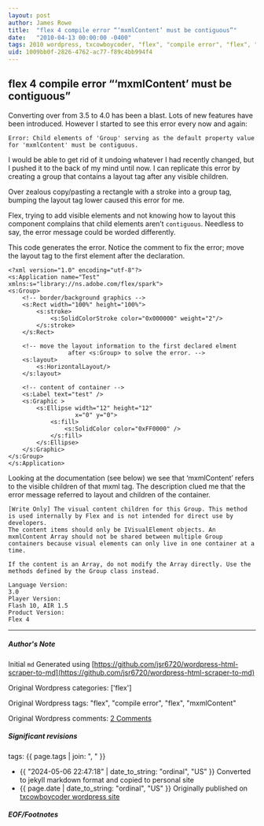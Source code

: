 ```yaml
---
layout: post
author: James Rowe
title:  "flex 4 compile error “‘mxmlContent’ must be contiguous”"
date:   "2010-04-13 00:00:00 -0400"
tags: 2010 wordpress, txcowboycoder, "flex", "compile error", "flex", "mxmlContent"
uid: 1009bb0f-2826-4762-ac77-f89c4bb994f4
---
```



## flex 4 compile error “‘mxmlContent’ must be contiguous”


Converting over from 3.5 to 4.0 has been a blast. Lots of new features have been introduced. However I started to see this error every now and again:


`Error: Child elements of 'Group' serving as the default property value for 'mxmlContent' must be contiguous.`


I would be able to get rid of it undoing whatever I had recently changed, but I pushed it to the back of my mind until now. I can replicate this error by creating a group that contains a layout tag after any visible children.


Over zealous copy/pasting a rectangle with a stroke into a group tag, bumping the layout tag lower caused this error for me. 


Flex, trying to add visible elements and not knowing how to layout this component complains that child elements aren’t `contiguous`. Needless to say, the error message could be worded differently.


This code generates the error. Notice the comment to fix the error; move the layout tag to the first element after the declaration.



```
<?xml version="1.0" encoding="utf-8"?>
<s:Application name="Test" xmlns:s="library://ns.adobe.com/flex/spark">
<s:Group>
	<!-- border/background graphics -->
	<s:Rect width="100%" height="100%">
		<s:stroke>
			<s:SolidColorStroke color="0x000000" weight="2"/>
		</s:stroke>
	</s:Rect>

	<!-- move the layout information to the first declared elment
                 after <s:Group> to solve the error. -->
	<s:layout>
		<s:HorizontalLayout/>
	</s:layout>

	<!-- content of container -->
	<s:Label text="test" />
	<s:Graphic >
		<s:Ellipse width="12" height="12"
				   x="0" y="0">
			<s:fill>
				<s:SolidColor color="0xFF0000" />
			</s:fill>
		</s:Ellipse>
	</s:Graphic>
</s:Group>
</s:Application>

```

Looking at the documentation (see below) we see that ‘mxmlContent’ refers to the visible children of that mxml tag. The description clued me that the error message referred to layout and children of the container.



```
[Write Only] The visual content children for this Group. This method is used internally by Flex and is not intended for direct use by developers.
The content items should only be IVisualElement objects. An mxmlContent Array should not be shared between multiple Group containers because visual elements can only live in one container at a time.

If the content is an Array, do not modify the Array directly. Use the methods defined by the Group class instead.

Language Version:
3.0
Player Version:
Flash 10, AIR 1.5
Product Version:
Flex 4

```



---

##### Author's Note

Initial `md` Generated using [https://github.com/jsr6720/wordpress-html-scraper-to-md](https://github.com/jsr6720/wordpress-html-scraper-to-md)

Original Wordpress categories: ['flex']

Original Wordpress tags: "flex", "compile error", "flex", "mxmlContent"

Original Wordpress comments: <a href="https://txcowboycoder.wordpress.com/2010/04/13/mxmlcontent-must-be-contiguous/#comments">2 Comments</a>

##### Significant revisions

tags: {{ page.tags | join: ", " }} <!-- todo move this somewhere -->

- {{ "2024-05-06 22:47:18" | date_to_string: "ordinal", "US" }} Converted to jekyll markdown format and copied to personal site
- {{ page.date | date_to_string: "ordinal", "US" }} Originally published on [txcowboycoder wordpress site](https://txcowboycoder.wordpress.com/2010/04/13/mxmlcontent-must-be-contiguous/)

##### EOF/Footnotes

